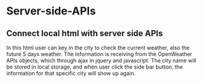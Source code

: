 # Server-side-APIs
## Connect local html with server side APIs
In this html user can key in the city to check the current weather, also the future 5 days weather.
The information is receiving from the OpenWeather APIs objects, which through ajax in jquery and javascript.
The city name will be stored in local storage,
and when user click the side bar button, the information for that specific city will show up again.
